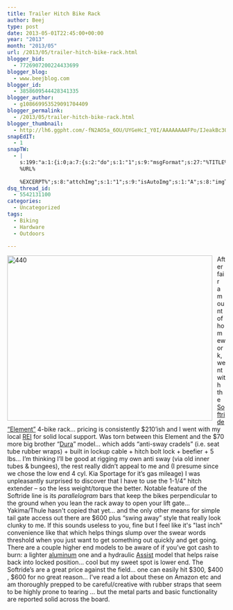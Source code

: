```yaml
---
title: Trailer Hitch Bike Rack
author: Beej
type: post
date: 2013-05-01T22:45:00+00:00
year: "2013"
month: "2013/05"
url: /2013/05/trailer-hitch-bike-rack.html
blogger_bid:
  - 7726907200224433699
blogger_blog:
  - www.beejblog.com
blogger_id:
  - 3858609544428341335
blogger_author:
  - g108669953529091704409
blogger_permalink:
  - /2013/05/trailer-hitch-bike-rack.html
blogger_thumbnail:
  - http://lh6.ggpht.com/-fN2AO5a_6OU/UYGeHcI_Y0I/AAAAAAAAFPo/IJeakBc3Q2M/440%25255B5%25255D.jpg?imgmax=800
snapEdIT:
  - 1
snapTW:
  - |
    s:199:"a:1:{i:0;a:7:{s:2:"do";s:1:"1";s:9:"msgFormat";s:27:"%TITLE%
    %URL%
    
    %EXCERPT%";s:8:"attchImg";s:1:"1";s:9:"isAutoImg";s:1:"A";s:8:"imgToUse";s:0:"";s:9:"isAutoURL";s:1:"A";s:8:"urlToUse";s:0:"";}}";
dsq_thread_id:
  - 5542131100
categories:
  - Uncategorized
tags:
  - Biking
  - Hardware
  - Outdoors

---
```

<a href="http://www.etrailer.com/tv-demo-softride-element-SR26248.aspx" target="_blank"><img title="440" style="border-left-width: 0px; border-right-width: 0px; background-image: none; border-bottom-width: 0px; float: left; padding-top: 0px; padding-left: 0px; margin: 0px 11px 10px 0px; display: inline; padding-right: 0px; border-top-width: 0px" border="0" alt="440" align="left" src="http://lh6.ggpht.com/-fN2AO5a_6OU/UYGeHcI_Y0I/AAAAAAAAFPo/IJeakBc3Q2M/440%25255B5%25255D.jpg?imgmax=800" width="473" height="380" /></a> After fair amount of homework, went with the <a href="http://www.etrailer.com/tv-demo-softride-element-SR26248.aspx" target="_blank">Softride “Element”</a> 4-bike rack… pricing is consistently $210’ish and I went with my local <a href="http://www.rei.com/product/854829/softride-element-4-bike-hitch-rack" target="_blank">REI</a> for solid local support. Was torn between this Element and the $70 more big brother “<a href="http://www.etrailer.com/Hitch-Bike-Racks/Softride/SR26247.html" target="_blank">Dura</a>” model… which adds “anti-sway cradels” (i.e. seat tube rubber wraps) + built in lockup cable + hitch bolt lock + beefier + 5 lbs… I’m thinking I’ll be good at rigging my own anti sway (via old inner tubes & bungees), the rest really didn’t appeal to me and (I presume since we chose the low end 4 cyl. Kia Sportage for it’s gas mileage) I was unpleasantly surprised to discover that I have to use the 1-1/4” hitch extender &#8211; so the less weight/torque the better. Notable feature of the Softride line is its _parallelogram_ bars that keep the bikes perpendicular to the ground when you lean the rack away to open your lift gate... Yakima/Thule hasn't copied that yet… and the only other means for simple tail gate access out there are $600 plus “swing away” style that really look clunky to me. If this sounds useless to you, fine but I feel like it's "last inch" convenience like that which helps things slump over the swear words threshold when you just want to get something out quickly and get going. There are a couple higher end models to be aware of if you’ve got cash to burn: a lighter <a href="http://www.etrailer.com/Hitch-Bike-Racks/Softride/SR26428.html" target="_blank">aluminum</a> one and a hydraulic <a href="http://www.etrailer.com/Hitch-Bike-Racks/Softride/SR26321.html" target="_blank">Assist</a> model that helps raise back into locked position… cool but my sweet spot is lower end. The Softride’s are a great price against the field... one can easily hit $300, $400 , $600 for no great reason... I've read a lot about these on Amazon etc and am thoroughly prepped to be careful/creative with rubber straps that seem to be highly prone to tearing … but the metal parts and basic functionality are reported solid across the board.